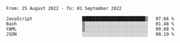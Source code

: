 <!--START_SECTION:waka-->

```text
From: 25 August 2022 - To: 01 September 2022

JavaScript                   ████████████████████████▒   97.66 %
Bash                         ▒░░░░░░░░░░░░░░░░░░░░░░░░   01.48 %
YAML                         ▒░░░░░░░░░░░░░░░░░░░░░░░░   00.68 %
JSON                         ░░░░░░░░░░░░░░░░░░░░░░░░░   00.19 %
```

<!--END_SECTION:waka-->
